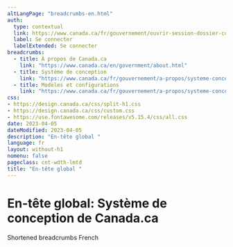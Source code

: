 ```yaml
---
altLangPage: "breadcrumbs-en.html"
auth:
  type: contextual
  link: https://www.canada.ca/fr/gouvernement/ouvrir-session-dossier-compte-en-ligne.html
  label: Se connecter
  labelExtended: Se connecter
breadcrumbs:
  - title: À propos de Canada.ca
    link: "https://www.canada.ca/en/government/about.html"
  - title: Système de conception
    link: "https://www.canada.ca/fr/gouvernement/a-propos/systeme-conception.html"
  - title: Modèles et configurations
    link: "https://www.canada.ca/fr/gouvernement/a-propos/systeme-conception/bibliotheque-modeles.html"
css:
- https://design.canada.ca/css/split-h1.css
- https://design.canada.ca/css/custom.css
- https://use.fontawesome.com/releases/v5.15.4/css/all.css
date: 2023-04-05
dateModified: 2023-04-05
description: "En-tête global "
language: fr
layout: without-h1
nomenu: false
pageclass: cnt-wdth-lmtd
title: "En-tête global "
---
```

<h1 property="name" id="wb-cont" dir="ltr"><span class="stacked"><span>En-tête global</span>: <span>Système de conception de Canada.ca</span></span></h1>
<p>Shortened breadcrumbs French</p>
